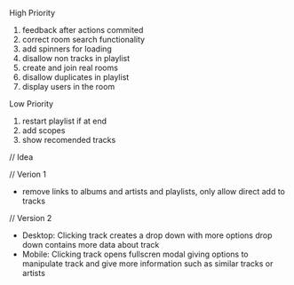 High Priority

1. feedback after actions commited
2. correct room search functionality
3. add spinners for loading
4. disallow non tracks in playlist
5. create and join real rooms
6. disallow duplicates in playlist
7. display users in the room

Low Priority

1. restart playlist if at end
2. add scopes
3. show recomended tracks

// Idea

// Verion 1

- remove links to albums and artists and playlists,
  only allow direct add to tracks

// Version 2

- Desktop:
  Clicking track creates a drop down with more options
  drop down contains more data about track
- Mobile:
  Clicking track opens fullscren modal giving options to manipulate track and give more information such as similar tracks or artists
